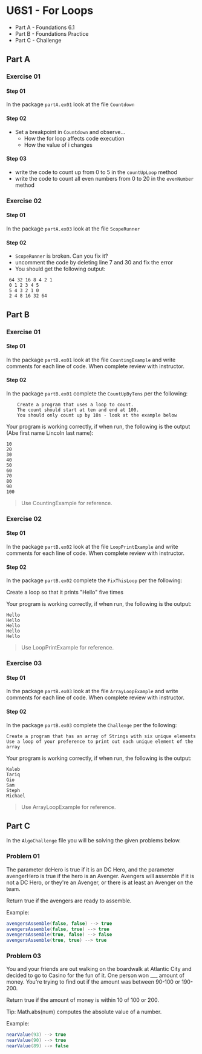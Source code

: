 # U6S1 - For Loops

* Part A - Foundations 6.1
* Part B - Foundations Practice
* Part C - Challenge

## Part A

### Exercise 01

#### Step 01

In the package `partA.ex01` look at the file `Countdown`  

#### Step 02

* Set a breakpoint in `Countdown` and observe…
  * How the for loop affects code execution
  * How the value of i changes

#### Step 03
* write the code to count up from 0 to 5 in the `countUpLoop` method
* write the code to count all even numbers
  from 0 to 20 in the `evenNumber` method

### Exercise 02

#### Step 01

In the package `partA.ex03` look at the file `ScopeRunner`

#### Step 02

*   `ScopeRunner` is broken. Can you fix it?
* uncomment the code by deleting line 7 and 30 and fix the error
*  You should get the following output:
```
 64 32 16 8 4 2 1
 0 1 2 3 4 5
 5 4 3 2 1 0
 2 4 8 16 32 64
```

## Part B

### Exercise 01

#### Step 01

In the package `partB.ex01` look at the file `CountingExample` and write comments for each line of code. When complete review with instructor.

#### Step 02

In the package `partB.ex01` complete the `CountUpByTens` per the following:

        Create a program that uses a loop to count.
        The count should start at ten and end at 100.
        You should only count up by 10s - look at the example below

Your program is working correctly, if when run, the following is the output (Abe first name Lincoln last name):
```
10
20
30
40
50
60
70
80
90
100
```

> Use CountingExample for reference.

### Exercise 02

#### Step 01

In the package `partB.ex02` look at the file `LoopPrintExample` and write comments for each line of code. When complete review with instructor.

#### Step 02

In the package `partB.ex02` complete the `FixThisLoop` per the following:

   Create a loop so that it prints "Hello" five times

Your program is working correctly, if when run, the following is the output:
```
Hello
Hello
Hello
Hello
Hello
```

> Use LoopPrintExample for reference.


### Exercise 03

#### Step 01

In the package `partB.ex03` look at the file `ArrayLoopExample` and write comments for each line of code. When complete review with instructor.

#### Step 02

In the package `partB.ex03` complete the `Challenge` per the following:

    Create a program that has an array of Strings with six unique elements
    Use a loop of your preference to print out each unique element of the array

Your program is working correctly, if when run, the following is the output:
```
Kaleb
Tariq
Gio
Sam
Steph
Michael
```

> Use ArrayLoopExample for reference.

## Part C

In the `AlgoChallenge` file you will be solving the given problems below.

### Problem 01
The parameter dcHero is true if it is an DC Hero,
and the parameter avengerHero is true if the hero is an Avenger.
Avengers will assemble if it is not a DC Hero, or they're an Avenger, or there is at least an Avenger on the team.

Return true if the avengers are ready to assemble.

Example:

```java
avengersAssemble(false, false) --> true
avengersAssemble(false, true) --> true
avengersAssemble(true, false) --> false
avengersAssemble(true, true) --> true
```

### Problem 03

You and your friends are out walking on the boardwalk at Atlantic City
and decided to go to Casino for the fun of it. One person won
___ amount of money. You're trying to find out if the amount was between 90-100 or 190-200.

Return true if the amount of money is within 10 of 100 or 200.

Tip: Math.abs(num) computes the absolute value of a number.

Example:

```java
nearValue(93) --> true 
nearValue(90) --> true 
nearValue(89) --> false
```

